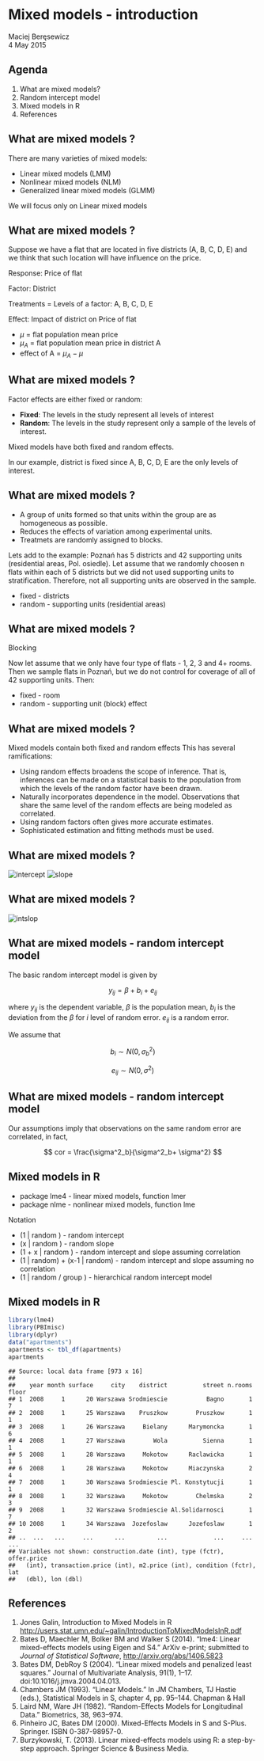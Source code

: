 # Mixed models - introduction
Maciej Beręsewicz  
4 May 2015  

## Agenda

1. What are mixed models?
2. Random intercept model
3. Mixed models in R
4. References

## What are mixed models ?

There are many varieties of mixed models:

* Linear mixed models (LMM)
* Nonlinear mixed models (NLM)
* Generalized linear mixed models (GLMM)

We will focus only on Linear mixed models

## What are mixed models ?

Suppose we have a flat that are located in five districts (A, B, C, D, E) and we think that such location will have influence on the price.

Response: Price of flat

Factor: District

Treatments = Levels of a factor: A, B, C, D, E

Effect: Impact of district on Price of flat

* $\mu$ = flat population mean price
* $\mu_{A}$ = flat population mean price in district A
* effect of A = $\mu_{A} - \mu$

## What are mixed models ?

Factor effects are either fixed or random:

* **Fixed**: The levels in the study represent all levels of interest
* **Random**: The levels in the study represent only a sample of the levels of interest.

Mixed models have both fixed and random effects.

In our example, district is fixed since A, B, C, D, E are the only levels of interest.

## What are mixed models ?

* A group of units formed so that units within the group are as homogeneous as possible.
* Reduces the effects of variation among experimental units.
* Treatmets are randomly assigned to blocks.

Lets add to the example: Poznań has 5 districts and 42 supporting units (residential areas, Pol. osiedle). Let assume that we randomly choosen n flats within each of 5 districts but we did not used supporting units to stratification. Therefore, not all supporting units are observed in the sample. 

* fixed - districts
* random - supporting units (residential areas)

## What are mixed models ?

Blocking

Now let assume that we only have four type of flats - 1, 2, 3 and 4+ rooms. Then we sample flats in Poznań, but we do not control for coverage of all of 42 supporting units. Then:

* fixed - room
* random - supporting unit (block) effect

## What are mixed models ?


Mixed models contain both fixed and random effects This has several ramifications:

* Using random effects broadens the scope of inference. That is, inferences can be made on a statistical basis to the population from which the levels of the random factor have been drawn.
* Naturally incorporates dependence in the model. Observations that share the same level of the random effects are being modeled as correlated.
* Using random factors often gives more accurate estimates.
* Sophisticated estimation and fitting methods must be used.


## What are mixed models ?

![intercept](http://data.princeton.edu/pop510/fig2lang2.png)
![slope](http://data.princeton.edu/pop510/fig4lang2.png)

## What are mixed models ?

![intslop](http://data.princeton.edu/pop510/fig1lang2.png)

## What are mixed models - random intercept model

The basic random intercept model is given by

$$
y_{ij} = \beta + b_i + e_{ij}
$$

where $y_{ij}$ is the dependent variable, $\beta$ is the population mean, $b_i$ is the deviation from the $\beta$ for $i$ level of random error. $e_{ij}$ is a random error.

We assume that

$$
b_i \sim N(0, \sigma^2_b) 
$$

$$
e_{ij} \sim N(0, \sigma^2) 
$$

## What are mixed models - random intercept model

Our assumptions imply that observations on the same random error are correlated, in fact,

$$
cor = \frac{\sigma^2_b}{\sigma^2_b+ \sigma^2}
$$

## Mixed models in R

* package lme4 - linear mixed models, function lmer
* package nlme - nonlinear mixed models, function lme

Notation

* (1 | random ) - random intercept
* (x | random ) - random slope
* (1 + x | random ) - random intercept and slope assuming correlation
* (1 | random) + (x-1 | random) - random intercept and slope assuming no correlation
* (1 | random / group ) - hierarchical random intercept model

## Mixed models in R


```r
library(lme4)
library(PBImisc)
library(dplyr)
data("apartments")
apartments <- tbl_df(apartments)
apartments
```

```
## Source: local data frame [973 x 16]
## 
##    year month surface     city    district          street n.rooms floor
## 1  2008     1      20 Warszawa Srodmiescie           Bagno       1     7
## 2  2008     1      25 Warszawa    Pruszkow        Pruszkow       1     1
## 3  2008     1      26 Warszawa     Bielany      Marymoncka       1     6
## 4  2008     1      27 Warszawa        Wola          Sienna       1     1
## 5  2008     1      28 Warszawa     Mokotow      Raclawicka       1     1
## 6  2008     1      28 Warszawa     Mokotow      Miaczynska       2     4
## 7  2008     1      30 Warszawa Srodmiescie Pl. Konstytucji       1     1
## 8  2008     1      32 Warszawa     Mokotow        Chelmska       2     3
## 9  2008     1      32 Warszawa Srodmiescie Al.Solidarnosci       1     7
## 10 2008     1      34 Warszawa  Jozefoslaw      Jozefoslaw       1     2
## ..  ...   ...     ...      ...         ...             ...     ...   ...
## Variables not shown: construction.date (int), type (fctr), offer.price
##   (int), transaction.price (int), m2.price (int), condition (fctr), lat
##   (dbl), lon (dbl)
```


## References

1. Jones Galin, Introduction to Mixed Models in R  http://users.stat.umn.edu/~galin/IntroductionToMixedModelsInR.pdf
2. Bates D, Maechler M, Bolker BM and Walker S (2014). “lme4: Linear mixed-effects
models using Eigen and S4.” ArXiv e-print; submitted to _Journal of Statistical
Software_, http://arxiv.org/abs/1406.5823
3. Bates DM, DebRoy S (2004). “Linear mixed models and penalized least squares.” Journal of Multivariate Analysis, 91(1), 1–17. doi:10.1016/j.jmva.2004.04.013.
4. Chambers JM (1993). “Linear Models.” In JM Chambers, TJ Hastie (eds.), Statistical Models in S, chapter 4, pp. 95–144. Chapman & Hall
5. Laird NM, Ware JH (1982). “Random-Effects Models for Longitudinal Data.” Biometrics, 38, 963–974.
6. Pinheiro JC, Bates DM (2000). Mixed-Effects Models in S and S-Plus. Springer. ISBN
0-387-98957-0.
7. Burzykowski, T. (2013). Linear mixed-effects models using R: a step-by-step approach. Springer Science & Business Media.

